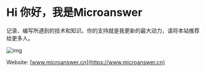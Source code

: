 # Hi 你好，我是Microanswer

记录、编写所遇到的技术和知识。你的支持就是我更新的最大动力，请将本站推荐给更多人。

![img](https://file.microanswer.cn/pexels-photo-694587.jpeg?imageView2/1/w/300/h/300)

Website: [www.microanswer.cn](https://www.microanswer.cn)
